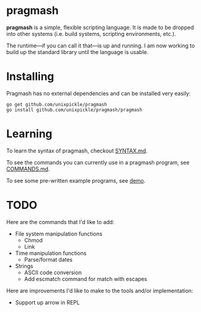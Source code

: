 # pragmash

**pragmash** is a simple, flexible scripting language. It is made to be dropped into other systems (i.e. build systems, scripting environments, etc.).

The runtime&mdash;if you can call it that&mdash;is up and running. I am now working to build up the standard library until the language is usable.

# Installing

Pragmash has no external dependencies and can be installed very easily:

    go get github.com/unixpickle/pragmash
    go install github.com/unixpickle/pragmash/pragmash

# Learning

To learn the syntax of pragmash, checkout [SYNTAX.md](SYNTAX.md).

To see the commands you can currently use in a pragmash program, see [COMMANDS.md](COMMANDS.md).

To see some pre-written example programs, see [demo](demo).

# TODO

Here are the commands that I'd like to add:

 * File system manipulation functions
   * Chmod
   * Link
 * Time manipulation functions
   * Parse/format dates
 * Strings
   * ASCII code conversion
   * Add escmatch command for match with escapes

Here are improvements I'd like to make to the tools and/or implementation:

 * Support up arrow in REPL

